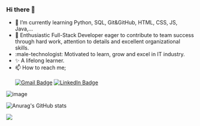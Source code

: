 ### Hi there 👋

<!--
**brkdkmn/brkdkmn** is a ✨ _special_ ✨ repository because its `README.md` (this file) appears on your GitHub profile.

Here are some ideas to get you started:

- 🔭 I’m currently working on ...
- 🌱 I’m currently learning ...
- 👯 I’m looking to collaborate on ...
- 🤔 I’m looking for help with ...
- 💬 Ask me about ...
- 📫 How to reach me: ...
- 😄 Pronouns: ...
- ⚡ Fun fact: ...
-->

- :seedling: I’m currently learning Python, SQL, Git&GitHub, HTML, CSS, JS, Java,...
- :dancers: Enthusiastic Full-Stack Developer eager to contribute to team success through hard work, attention to details and excellent organizational skills.
- :male-technologist: Motivated to learn, grow and excel in IT industry.
- :sparkles: A lifelong learner.
- :mailbox: How to reach me;
<br><br>
[![Gmail Badge](https://img.shields.io/badge/Gmail-D14836?style=for-the-badge&logo=gmail&logoColor=white)](https://mail.google.com/mail/u/0/?hl=tr&tf=cm&fs=1&to=bydkmnn@gmail.com)
[![LinkedIn Badge](https://img.shields.io/badge/LinkedIn-0077B5?style=for-the-badge&logo=linkedin&logoColor=white)](https://www.linkedin.com/in/burak-dikmen/)

![image](https://user-images.githubusercontent.com/81514530/125501140-6dcff449-c680-4e5b-9f8c-25da1d91a28d.png)

![Anurag's GitHub stats](https://github-readme-stats.vercel.app/api?username=brkdkmn&show_icons=true&theme=onedark)<br>

![](https://komarev.com/ghpvc/?username=brkdkmn)<br>
